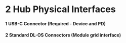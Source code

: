 # 2 Hub Physical Interfaces


#### 1 USB-C Connector (Required - Device and PD)


#### 2 Standard DL-OS Connectors (Module grid interface)


